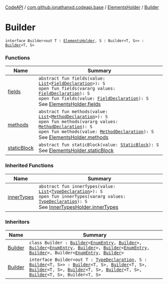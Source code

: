 [CodeAPI](../../../index.md) / [com.github.jonathanxd.codeapi.base](../../index.md) / [ElementsHolder](../index.md) / [Builder](.)

# Builder

`interface Builder<out T : `[`ElementsHolder`](../index.md)`, S : Builder<T, S>> : `[`Builder`](../../-inner-types-holder/-builder/index.md)`<T, S>`

### Functions

| Name | Summary |
|---|---|
| [fields](fields.md) | `abstract fun fields(value: `[`List`](https://kotlinlang.org/api/latest/jvm/stdlib/kotlin.collections/-list/index.html)`<`[`FieldDeclaration`](../../-field-declaration/index.md)`>): S`<br>`open fun fields(vararg values: `[`FieldDeclaration`](../../-field-declaration/index.md)`): S`<br>`open fun fields(value: `[`FieldDeclaration`](../../-field-declaration/index.md)`): S`<br>See [ElementsHolder.fields](../fields.md) |
| [methods](methods.md) | `abstract fun methods(value: `[`List`](https://kotlinlang.org/api/latest/jvm/stdlib/kotlin.collections/-list/index.html)`<`[`MethodDeclaration`](../../-method-declaration/index.md)`>): S`<br>`open fun methods(vararg values: `[`MethodDeclaration`](../../-method-declaration/index.md)`): S`<br>`open fun methods(value: `[`MethodDeclaration`](../../-method-declaration/index.md)`): S`<br>See [ElementsHolder.methods](../methods.md) |
| [staticBlock](static-block.md) | `abstract fun staticBlock(value: `[`StaticBlock`](../../-static-block/index.md)`): S`<br>See [ElementsHolder.staticBlock](../static-block.md) |

### Inherited Functions

| Name | Summary |
|---|---|
| [innerTypes](../../-inner-types-holder/-builder/inner-types.md) | `abstract fun innerTypes(value: `[`List`](https://kotlinlang.org/api/latest/jvm/stdlib/kotlin.collections/-list/index.html)`<`[`TypeDeclaration`](../../-type-declaration/index.md)`>): S`<br>`open fun innerTypes(vararg values: `[`TypeDeclaration`](../../-type-declaration/index.md)`): S`<br>See [InnerTypesHolder.innerTypes](../../-inner-types-holder/inner-types.md) |

### Inheritors

| Name | Summary |
|---|---|
| [Builder](../../-enum-entry/-builder/index.md) | `class Builder : `[`Builder`](../../-annotable/-builder/index.md)`<`[`EnumEntry`](../../-enum-entry/index.md)`, `[`Builder`](../../-enum-entry/-builder/index.md)`>, `[`Builder`](../../-arguments-holder/-builder/index.md)`<`[`EnumEntry`](../../-enum-entry/index.md)`, `[`Builder`](../../-enum-entry/-builder/index.md)`>, `[`Builder`](../../-named/-builder/index.md)`<`[`EnumEntry`](../../-enum-entry/index.md)`, `[`Builder`](../../-enum-entry/-builder/index.md)`>, Builder<`[`EnumEntry`](../../-enum-entry/index.md)`, `[`Builder`](../../-enum-entry/-builder/index.md)`>` |
| [Builder](../../-type-declaration/-builder/index.md) | `interface Builder<out T : `[`TypeDeclaration`](../../-type-declaration/index.md)`, S : `[`Builder`](../../-type-declaration/-builder/index.md)`<T, S>> : `[`Builder`](../../-modifiers-holder/-builder/index.md)`<T, S>, `[`Builder`](../../-qualified-named/-builder/index.md)`<T, S>, `[`Builder`](../../-generic-signature-holder/-builder/index.md)`<T, S>, `[`Builder`](../../-annotable/-builder/index.md)`<T, S>, `[`Builder`](../../../com.github.jonathanxd.codeapi.base.comment/-comment-holder/-builder/index.md)`<T, S>, `[`Builder`](../../-inner-types-holder/-builder/index.md)`<T, S>, Builder<T, S>` |
